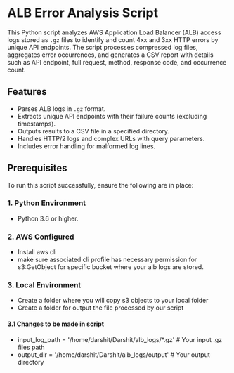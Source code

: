# ALB Error Analysis Script

This Python script analyzes AWS Application Load Balancer (ALB) access logs stored as `.gz` files to identify and count 4xx and 3xx HTTP errors by unique API endpoints. The script processes compressed log files, aggregates error occurrences, and generates a CSV report with details such as API endpoint, full request, method, response code, and occurrence count.

## Features
- Parses ALB logs in `.gz` format.
- Extracts unique API endpoints with their failure counts (excluding timestamps).
- Outputs results to a CSV file in a specified directory.
- Handles HTTP/2 logs and complex URLs with query parameters.
- Includes error handling for malformed log lines.

## Prerequisites
To run this script successfully, ensure the following are in place:

### 1. **Python Environment**
- Python 3.6 or higher.

### 2. **AWS Configured**
- Install aws cli
- make sure associated cli profile has necessary permission for s3:GetObject for specific bucket where your alb logs are stored.

### 3. **Local Environment**
- Create a folder where you will copy s3 objects to your local folder
- Create a folder for output the file processed by our script

#### 3.1 **Changes to be made in script**
- input_log_path = '/home/darshit/Darshit/alb_logs/*.gz'  # Your input .gz files path
- output_dir = '/home/darshit/Darshit/alb_logs/output'   # Your output directory
